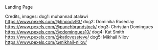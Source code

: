 Landing Page

Credits, images:
dog1: muhannad atalawi https://www.pexels.com/@hnoody93/
dog2: Dominika Roseclay https://www.pexels.com/@punchbrandstock/
dog3: Christian Domingues https://www.pexels.com/@cdomingues10/
dog4: Kat Smith https://www.pexels.com/@katlovessteve/
dog5: Mikhail Nilov https://www.pexels.com/@mikhail-nilov/
